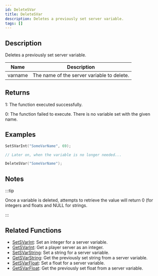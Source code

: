 ```yaml
---
id: DeleteSVar
title: DeleteSVar
description: Deletes a previously set server variable.
tags: []
---
```


## Description

Deletes a previously set server variable.

| Name    | Description                                |
| ------- | ------------------------------------------ |
| varname | The name of the server variable to delete. |

## Returns

1: The function executed successfully.

0: The function failed to execute. There is no variable set with the given name.

## Examples

```c
SetSVarInt("SomeVarName", 69);

// Later on, when the variable is no longer needed...

DeleteSVar("SomeVarName");
```

## Notes

:::tip

Once a variable is deleted, attempts to retrieve the value will return 0 (for integers and floats and NULL for strings.

:::

## Related Functions

- [SetSVarInt](../../scripting/functions/SetSVarInt.md): Set an integer for a server variable.
- [GetSVarInt](../../scripting/functions/GetSVarInt.md): Get a player server as an integer.
- [SetSVarString](../../scripting/functions/SetSVarString.md): Set a string for a server variable.
- [GetSVarString](../../scripting/functions/GetSVarString.md): Get the previously set string from a server variable.
- [SetSVarFloat](../../scripting/functions/SetSVarFloat.md): Set a float for a server variable.
- [GetSVarFloat](../../scripting/functions/GetSVarFloat.md): Get the previously set float from a server variable.
